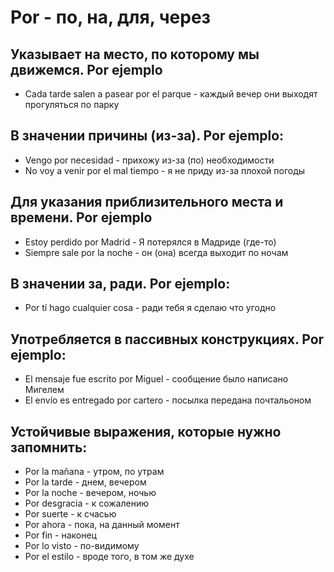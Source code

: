 # Por - по, на, для, через
## Указывает на место, по которому мы движемся. Por ejemplo
  * Cada tarde salen a pasear por el parque - каждый вечер они выходят прогуляться по парку
## В значении причины (из-за). Por ejemplo:
  * Vengo por necesidad - прихожу из-за (по) необходимости
  * No voy a venir por el mal tiempo - я не приду из-за плохой погоды
## Для указания приблизительного места и времени. Por ejemplo
  * Estoy perdido por Madrid - Я потерялся в Мадриде (где-то)
  * Siempre sale por la noche - он (она) всегда выходит по ночам
## В значении за, ради. Por ejemplo:
  * Por tí hago cualquier cosa - ради тебя я сделаю что угодно
## Употребляется в пассивных конструкциях. Por ejemplo:
  * El mensaje fue escrito por Miguel - сообщение было написано Мигелем
  * El envío es entregado por cartero - посылка передана почтальоном
## Устойчивые выражения, которые нужно запомнить:
  * Por la mañana - утром, по утрам
  * Por la tarde - днем, вечером
  * Por la noche - вечером, ночью
  * Por desgracia - к сожалению
  * Por suerte - к счасью
  * Por ahora - пока, на данный момент
  * Por fin - наконец
  * Por lo visto - по-видимому
  * Por el estilo - вроде того, в том же духе
